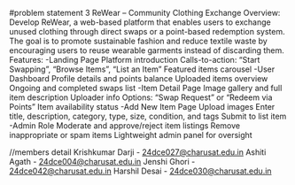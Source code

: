 #problem statement 3
ReWear – Community Clothing Exchange
Overview:
Develop ReWear, a web-based platform that enables users to exchange unused clothing
through direct swaps or a point-based redemption system. The goal is to promote sustainable
fashion and reduce textile waste by encouraging users to reuse wearable garments instead of
discarding them.
Features:
-Landing Page
Platform introduction
Calls-to-action: “Start Swapping”, “Browse Items”, “List an Item”
Featured items carousel
-User Dashboard
Profile details and points balance
Uploaded items overview
Ongoing and completed swaps list
-Item Detail Page
Image gallery and full item description
Uploader info
Options: “Swap Request” or “Redeem via Points”
Item availability status
-Add New Item Page
Upload images
Enter title, description, category, type, size, condition, and tags
Submit to list item
-Admin Role
Moderate and approve/reject item listings
Remove inappropriate or spam items
Lightweight admin panel for oversight

//members detail
Krishkumar Darji - 24dce027@charusat.edu.in
Ashiti Agath - 24dce004@charusat.edu.in
Jenshi Ghori - 24dce042@charusat.edu.in
Harshil Desai - 24dce030@charusat.edu.in
